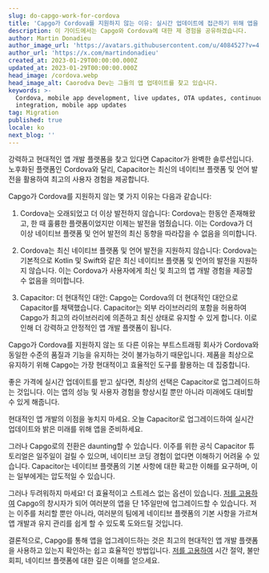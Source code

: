 ```yaml
---
slug: do-capgo-work-for-cordova
title: 'Capgo가 Cordova를 지원하지 않는 이유: 실시간 업데이트에 접근하기 위해 앱을 업그레이드하는 방법'
description: 이 가이드에서는 Capgo와 Cordova에 대한 제 경험을 공유하겠습니다.
author: Martin Donadieu
author_image_url: 'https://avatars.githubusercontent.com/u/4084527?v=4'
author_url: 'https://x.com/martindonadieu'
created_at: 2023-01-29T00:00:00.000Z
updated_at: 2023-01-29T00:00:00.000Z
head_image: /cordova.webp
head_image_alt: Caorodva Dev는 그들의 앱 업데이트를 찾고 있습니다.
keywords: >-
  Cordova, mobile app development, live updates, OTA updates, continuous
  integration, mobile app updates
tag: Migration
published: true
locale: ko
next_blog: ''
---
```

강력하고 현대적인 앱 개발 플랫폼을 찾고 있다면 Capacitor가 완벽한 솔루션입니다. 노후화된 플랫폼인 Cordova와 달리, Capacitor는 최신의 네이티브 플랫폼 및 언어 발전을 활용하여 최고의 사용자 경험을 제공합니다.

Capgo가 Cordova를 지원하지 않는 몇 가지 이유는 다음과 같습니다:

1. Cordova는 오래되었고 더 이상 발전하지 않습니다: Cordova는 한동안 존재해왔고, 한 때 훌륭한 플랫폼이었지만 이제는 발전을 멈췄습니다. 이는 Cordova가 더 이상 네이티브 플랫폼 및 언어 발전의 최신 동향을 따라잡을 수 없음을 의미합니다.

2. Cordova는 최신 네이티브 플랫폼 및 언어 발전을 지원하지 않습니다: Cordova는 기본적으로 Kotlin 및 Swift와 같은 최신 네이티브 플랫폼 및 언어의 발전을 지원하지 않습니다. 이는 Cordova가 사용자에게 최신 및 최고의 앱 개발 경험을 제공할 수 없음을 의미합니다.

3. Capacitor: 더 현대적인 대안: Capgo는 Cordova의 더 현대적인 대안으로 Capacitor를 채택했습니다. Capacitor는 외부 라이브러리의 포함을 허용하여 Capgo가 최고의 라이브러리에 의존하고 최신 상태로 유지할 수 있게 합니다. 이로 인해 더 강력하고 안정적인 앱 개발 플랫폼이 됩니다.

Capgo가 Cordova를 지원하지 않는 또 다른 이유는 부트스트래핑 회사가 Cordova와 동일한 수준의 품질과 기능을 유지하는 것이 불가능하기 때문입니다. 제품을 최상으로 유지하기 위해 Capgo는 가장 현대적이고 효율적인 도구를 활용하는 데 집중합니다.

좋은 가격에 실시간 업데이트를 받고 싶다면, 최상의 선택은 Capacitor로 업그레이드하는 것입니다. 이는 앱의 성능 및 사용자 경험을 향상시킬 뿐만 아니라 미래에도 대비할 수 있게 해줍니다.

현대적인 앱 개발의 이점을 놓치지 마세요. 오늘 Capacitor로 업그레이드하여 실시간 업데이트와 밝은 미래를 위해 앱을 준비하세요.

그러나 Capgo로의 전환은 daunting할 수 있습니다. 이주를 위한 공식 Capacitor 튜토리얼은 일주일이 걸릴 수 있으며, 네이티브 코딩 경험이 없다면 이해하기 어려울 수 있습니다. Capacitor는 네이티브 플랫폼의 기본 사항에 대한 확고한 이해를 요구하며, 이는 일부에게는 압도적일 수 있습니다.

그러나 두려워하지 마세요! 더 효율적이고 스트레스 없는 옵션이 있습니다. [저를 고용하여](https://cal.com/team/capgo/convert-your-cordova-app-to-capacitor/) Capgo의 창시자가 되어 여러분의 앱을 단 1주일만에 업그레이드할 수 있습니다. 저는 이주를 처리할 뿐만 아니라, 여러분의 팀에게 네이티브 플랫폼의 기본 사항을 가르쳐 앱 개발과 유지 관리를 쉽게 할 수 있도록 도와드릴 것입니다.

결론적으로, Capgo를 통해 앱을 업그레이드하는 것은 최고의 현대적인 앱 개발 플랫폼을 사용하고 있는지 확인하는 쉽고 효율적인 방법입니다. [저를 고용하여](https://cal.com/team/capgo/convert-your-cordova-app-to-capacitor/) 시간 절약, 불만 회피, 네이티브 플랫폼에 대한 깊은 이해를 얻으세요.
